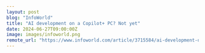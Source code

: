 ```yaml
---
layout: post
blog: "InfoWorld"
title: "AI development on a Copilot+ PC? Not yet"
date: 2024-06-27T09:00:00Z
image: images/infoworld.png
remote_url: "https://www.infoworld.com/article/3715584/ai-development-on-a-copilot-pc-not-yet.html#tk.rss_applicationdevelopment"
---
```

